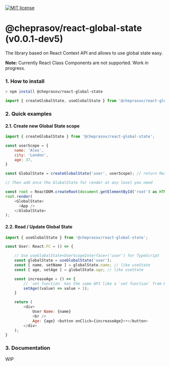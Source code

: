 [![MIT license](http://img.shields.io/badge/license-MIT-brightgreen.svg)](http://opensource.org/licenses/MIT)

@cheprasov/react-global-state (v0.0.1-dev5)
=========

The library based on React Context API and allows to use global state easy.

**Note:** Currently React Class Components are not supported. Work in progress.

### 1. How to install

```bash
> npm install @cheprasov/react-global-state
```

```javascript
import { createGlobalState, useGlobalState } from '@cheprasov/react-global-state';
```

### 2. Quick examples

#### 2.1. Create new Global State scope

```javascript
import { createGlobalState } from '@cheprasov/react-global-state';

const userScope = {
    name: 'Alex',
    city: 'London',
    age: 37,
}

const GlobalState = createGlobalState('user', userScope); // return React.FunctionComponent

// Then add once the GlobalState for render at any level you need

const root = ReactDOM.createRoot(document.getElementById('root') as HTMLElement);
root.render(
    <GlobalState>
      <App />
    </GlobalState>
);

```

#### 2.2. Read / Update Global State
```javascript
import { useGlobalState } from '@cheprasov/react-global-state';

const User: React.FC = () => {

    // Use useGlobalState<UserScopeInterface>('user') for TypeScript
    const globalState = useGlobalState('user');
    const [ name, setName ] = globalState.name; // like useState
    const [ age, setAge ] = globalState.age; // like useState

    const increaseAge = () => {
        // `set function` has the same API like a `set function` from React.useState()
        setAge((value) => value + 1);
    }

    return (
        <div>
            User Name: {name}
            <br />
            Age: {age} <button onClick={increaseAge}>+</button>
        </div>
    );
}
```

### 3. Documentation

WIP
